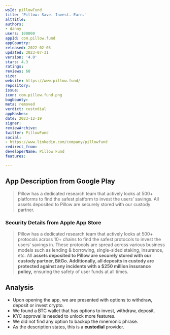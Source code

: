 ```yaml
---
wsId: pillowFund
title: 'Pillow: Save. Invest. Earn.'
altTitle: 
authors:
- danny
users: 100000
appId: com.pillow.fund
appCountry: 
released: 2022-02-03
updated: 2023-07-31
version: '4.0'
stars: 4.3
ratings: 
reviews: 68
size: 
website: https://www.pillow.fund/
repository: 
issue: 
icon: com.pillow.fund.png
bugbounty: 
meta: removed
verdict: custodial
appHashes: 
date: 2023-12-19
signer: 
reviewArchive: 
twitter: PillowFund
social:
- https://www.linkedin.com/company/pillowfund
redirect_from: 
developerName: Pillow Fund
features: 

---
```


## App Description from Google Play 

> Pillow has a dedicated research team that actively looks at 500+ platforms to find the safest platform to invest the users’ savings. All assets deposited to Pillow are securely stored with our custody partner.

### Security Details from Apple App Store 

> Pillow has a dedicated research team that actively looks at 500+ protocols across 10+ chains to find the safest protocols to invest the users’ savings in. These protocols are spread across various business models such as lending & borrowing, single-sided staking, insurance, etc. All **assets deposited to Pillow are securely stored with our custody partner, BitGo. Additionally, all deposits in custody are protected against any incidents with a $250 million insurance policy,** ensuring the safety of user funds at all times.

## Analysis 

- Upon opening the app, we are presented with options to withdraw, deposit or invest crypto. 
- We found a BTC wallet that has options to invest, withdraw, deposit. 
- KYC approval is needed to unlock more features. 
- We did not find any option to backup the mnemonic phrase.
- As the description states, this is a **custodial** provider.